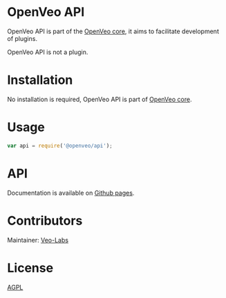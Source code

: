 # OpenVeo API

OpenVeo API is part of the [OpenVeo core](https://github.com/veo-labs/openveo-core), it aims to facilitate development of plugins.

OpenVeo API is not a plugin.

# Installation

No installation is required, OpenVeo API is part of [OpenVeo core](https://github.com/veo-labs/openveo-core).

# Usage

```javascript
var api = require('@openveo/api');
```

# API

Documentation is available on [Github pages](https://veo-labs.github.io/openveo-api/7.0.0/index.html).

# Contributors

Maintainer: [Veo-Labs](http://www.veo-labs.com/)

# License

[AGPL](http://www.gnu.org/licenses/agpl-3.0.en.html)

